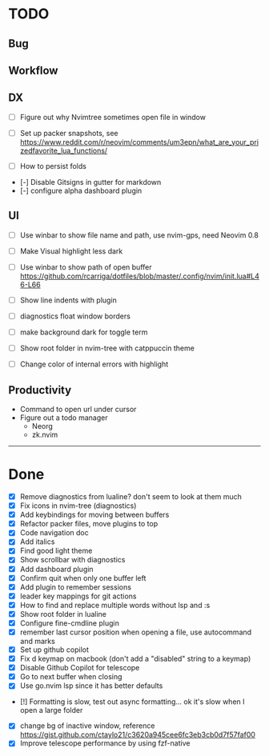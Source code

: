 # TODO

## Bug 

## Workflow

## DX
- [ ] Figure out why Nvimtree sometimes open file in window

- [ ] Set up packer snapshots, see https://www.reddit.com/r/neovim/comments/um3epn/what_are_your_prizedfavorite_lua_functions/
- [ ] How to persist folds

- [-] Disable Gitsigns in gutter for markdown
- [-] configure alpha dashboard plugin

## UI
- [ ] Use winbar to show file name and path, use nvim-gps, need Neovim 0.8
- [ ] Make Visual highlight less dark
- [ ] Use winbar to show path of open buffer https://github.com/rcarriga/dotfiles/blob/master/.config/nvim/init.lua#L46-L66
- [ ] Show line indents with plugin
- [ ] diagnostics float window borders 
- [ ] make background dark for toggle term
- [ ] Show root folder in nvim-tree with catppuccin theme
- [ ] Change color of internal errors with highlight


## Productivity
- Command to open url under cursor
- Figure out a todo manager
  - Neorg
  - zk.nvim


---


# Done
- [X] Remove diagnostics from lualine? don't seem to look at them much
- [X] Fix icons in nvim-tree (diagnostics)
- [X] Add keybindings for moving between buffers
- [X] Refactor packer files, move plugins to top
- [X] Code navigation doc
- [X] Add italics 
- [X] Find good light theme
- [X] Show scrollbar with diagnostics
- [X] Add dashboard plugin
- [X] Confirm quit when only one buffer left
- [X] Add plugin to remember sessions
- [X] leader key mappings for git actions
- [X] How to find and replace multiple words without lsp and :s
- [X] Show root folder in lualine
- [X] Configure fine-cmdline plugin
- [X] remember last cursor position when opening a file, use autocommand and marks
- [X] Set up github copilot
- [X] Fix d keymap on macbook (don't add a "disabled" string to a keymap)
- [X] Disable Github Copilot for telescope
- [X] Go to next buffer when closing
- [X] Use go.nvim lsp since it has better defaults
- [!] Formatting is slow, test out async formatting... ok it's slow when I open a large folder
- [X] change bg of inactive window, reference  https://gist.github.com/ctaylo21/c3620a945cee6fc3eb3cb0d7f57faf00
- [X] Improve telescope performance by using fzf-native
